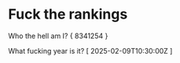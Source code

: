 # Fuck the rankings

Who the hell am I?
{ 8341254 }

What fucking year is it?
[ 2025-02-09T10:30:00Z ]
